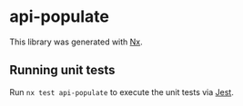# api-populate

This library was generated with [Nx](https://nx.dev).

## Running unit tests

Run `nx test api-populate` to execute the unit tests via [Jest](https://jestjs.io).
